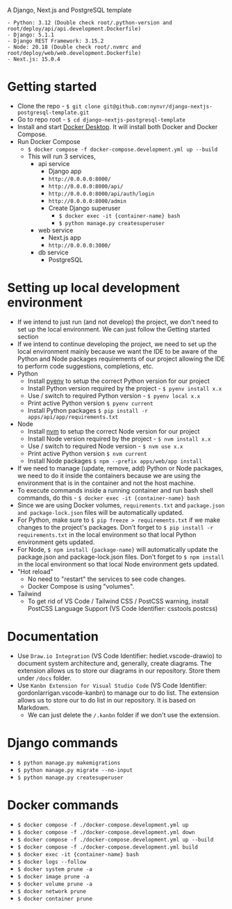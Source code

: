A Django, Next.js and PostgreSQL template

```
- Python: 3.12 (Double check root/.python-version and root/deploy/api/api.development.Dockerfile)
- Django: 5.1.1
- Django REST Framework: 3.15.2
- Node: 20.18 (Double check root/.nvmrc and root/deploy/web/web.development.Dockerfile)
- Next.js: 15.0.4
```

# Getting started

- Clone the repo - `$ git clone git@github.com:nynvr/django-nextjs-postgresql-template.git`
- Go to repo root - `$ cd django-nextjs-postgresql-template`
- Install and start [Docker Desktop](https://www.docker.com/products/docker-desktop/). It will install both Docker and Docker Compose.
- Run Docker Compose
  - `$ docker compose -f docker-compose.development.yml up --build`
  - This will run 3 services,
    - api service
      - Django app
      - `http://0.0.0.0:8000/`
      - `http://0.0.0.0:8000/api/`
      - `http://0.0.0.0:8000/api/auth/login`
      - `http://0.0.0.0:8000/admin`
      - Create Django superuser
        - `$ docker exec -it {container-name} bash`
        - `$ python manage.py createsuperuser`
    - web service
      - Next.js app
      - `http://0.0.0.0:3000/`
    - db service
      - PostgreSQL

# Setting up local development environment
- If we intend to just run (and not develop) the project, we don't need to set up the local environment. We can just follow the Getting started section
- If we intend to continue developing the project, we need to set up the local environment mainly because we want the IDE to be aware of the Python and Node packages requirements of our project allowing the IDE to perform code suggestions, completions, etc.
- Python
  - Install [pyenv](https://github.com/pyenv/pyenv?tab=readme-ov-file#installation) to setup the correct Python version for our project
  - Install Python version required by the project - `$ pyenv install x.x`
  - Use / switch to required Python version - `$ pyenv local x.x`
  - Print active Python version `$ pyenv current`
  - Install Python packages `$ pip install -r apps/api/app/requirements.txt`
- Node
  - Install [nvm](https://github.com/nvm-sh/nvm?tab=readme-ov-file#installing-and-updating) to setup the correct Node version for our project
  - Install Node version required by the project - `$ nvm install x.x`
  - Use / switch to required Node version - `$ nvm use x.x`
  - Print active Python version `$ nvm current`
  - Install Node packages `$ npm --prefix apps/web/app install`
- If we need to manage (update, remove, add) Python or Node packages, we need to do it inside the containers because we are using the environment that is in the container and not the host machine.
- To execute commands inside a running container and run bash shell commands, do this - `$ docker exec -it {container-name} bash`
- Since we are using Docker volumes, `requirements.txt` and `package.json and package-lock.json` files will be automatically updated.
- For Python, make sure to `$ pip freeze > requirements.txt` if we make changes to the project's packages. Don't forget to `$ pip install -r requirements.txt` in the local environment so that local Python environment gets updated.
- For Node, `$ npm install {package-name}` will automatically update the package.json and package-lock.json files. Don't forget to `$ npm install` in the local environment so that local Node environment gets updated.
- "Hot reload"
  - No need to "restart" the services to see code changes.
  - Docker Compose is using "volumes".
- Tailwind
  - To get rid of VS Code / Tailwind CSS / PostCSS warning, install PostCSS Language Support (VS Code Identifier: csstools.postcss)

# Documentation

- Use `Draw.io Integration` (VS Code Identifier: hediet.vscode-drawio) to document system architecture and, generally, create diagrams. The extension allows us to store our diagrams in our repository. Store them under `/docs` folder.
- Use `Kanbn Extension for Visual Studio Code` (VS Code Identifier: gordonlarrigan.vscode-kanbn) to manage our to do list. The extension allows us to store our to do list in our repository. It is based on Markdown.
  - We can just delete the `/.kanbn` folder if we don't use the extension.

# Django commands

- `$ python manage.py makemigrations`
- `$ python manage.py migrate --no-input`
- `$ python manage.py createsuperuser`

# Docker commands

- `$ docker compose -f ./docker-compose.development.yml up`
- `$ docker compose -f ./docker-compose.development.yml down`
- `$ docker compose -f ./docker-compose.development.yml up --build`
- `$ docker compose -f ./docker-compose.development.yml build`
- `$ docker exec -it {container-name} bash`
- `$ docker logs --follow`
- `$ docker system prune -a`
- `$ docker image prune -a`
- `$ docker volume prune -a`
- `$ docker network prune`
- `$ docker container prune`
